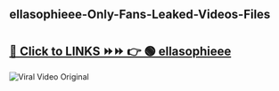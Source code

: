 
 ## ellasophieee-Only-Fans-Leaked-Videos-Files

# <h2><a href="https://mediaupload.pro?ellasophieee">🔗 Click to LINKS ⏩⏩ 👉 🟢 ellasophieee </a></h2>

<a href="https://mediaupload.pro?ellasophieee" rel="nofollow" data-target="animated-image.originalLink"><img src="https://i.ibb.co.com/xMMVF88/686577567.gif" alt="Viral Video Original" style="max-width: 100%; display: inline-block;" data-target="animated-image.originalImage"></a>